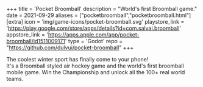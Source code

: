 +++
title = 'Pocket Broomball'
description = "World's first Broomball game."
date = 2021-09-29
aliases = ["pocketbroomball","pocketbroomball.html"]
[extra]
icon = 'img/game-icons/pocket-broomball.svg'
playstore_link = 'https://play.google.com/store/apps/details?id=com.salvai.broomball'
appstore_link = 'https://apps.apple.com/app/pocket-broomball/id1511009171'
type = 'Godot'
repo = "https://github.com/dulvui/pocket-broomball"
+++

The coolest winter sport has finally come to your phone!  
It's a Broomball styled air hockey game and the world's first broomball mobile game. Win the Championship and
unlock all the 100+ real world teams.